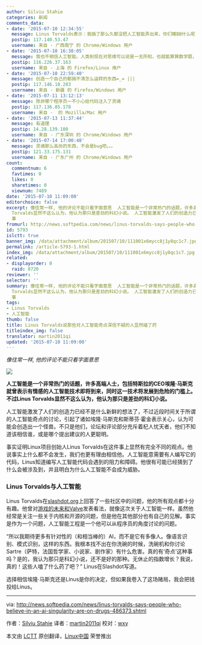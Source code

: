 ```yaml
---
author: Silviu Stahie
categories: 新闻
comments_data:
- date: '2015-07-10 12:34:55'
  message: Linus Torvalds表示：我搞了那么久都没把人工智能弄出来，你们瞎BB什么呢！
  postip: 117.140.53.47
  username: 来自 - 广西南宁 的 Chrome/Windows 用户
- date: '2015-07-10 16:38:05'
  message: 我也不相信人工智能。人类到现在对思维可以说是一无所知，也就能算算数学题，思维是上帝创造的。
  postip: 116.226.37.163
  username: 来自 - 上海 的 Firefox/Linux 用户
- date: '2015-07-10 22:59:40'
  message: 创造一个自己的都搞不清怎么运转的东西=_= |||
  postip: 117.146.18.203
  username: 来自 - 新疆 的 Firefox/Windows 用户
- date: '2015-07-11 13:12:13'
  message: 除非哪个程序员一不小心给代码注入了灵魂
  postip: 117.136.85.178
  username: 来自 -  的 Mozilla/Mac 用户
- date: '2015-07-13 11:37:44'
  message: 有道理
  postip: 14.28.139.100
  username: 来自 - 广东深圳 的 Chrome/Windows 用户
- date: '2015-07-14 17:00:48'
  message: 灵魂那么高尚的东西，不会是bug吧。。。
  postip: 121.33.175.131
  username: 来自 - 广东广州 的 Chrome/Windows 用户
count:
  commentnum: 6
  favtimes: 0
  likes: 0
  sharetimes: 0
  viewnum: 7489
date: '2015-07-10 11:09:00'
editorchoice: false
excerpt: 像往常一样, 他的评论不能只看字面意思  人工智能是一个非常热门的话题，许多高端人士，包括特斯拉的CEO埃隆马斯克就曾表示有情感的人工智能技术即将到来，同时这一技术将发展到危险的门槛上。不过Linus
  Torvalds显然不这么认为，他认为那只是差劲的科幻小说。 人工智能激发了人们的创造力已经不是什么新鲜的想法了，不过近段时间关于所谓的人工智能奇点的讨论，引起了诸如埃隆马斯克和斯蒂芬霍金表示关心，认为可能会创造出一个怪兽。不只是他们，论坛和评论部分充斥着杞人忧天者，他们不知道该相信谁，或是哪个提出建议的人更聪明。
  事
fromurl: http://news.softpedia.com/news/linus-torvalds-says-people-who-believe-in-an-ai-singularity-are-on-drugs-486373.shtml
id: 5793
islctt: true
banner_img: /data/attachment/album/201507/10/111001x6mycc8j1y8qc1c7.jpg
permalink: /article-5793-1.html
index_img: /data/attachment/album/201507/10/111001x6mycc8j1y8qc1c7.jpg.thumb.jpg
related:
- displayorder: 0
  raid: 8720
reviewer: ''
selector: ''
summary: 像往常一样, 他的评论不能只看字面意思  人工智能是一个非常热门的话题，许多高端人士，包括特斯拉的CEO埃隆马斯克就曾表示有情感的人工智能技术即将到来，同时这一技术将发展到危险的门槛上。不过Linus
  Torvalds显然不这么认为，他认为那只是差劲的科幻小说。 人工智能激发了人们的创造力已经不是什么新鲜的想法了，不过近段时间关于所谓的人工智能奇点的讨论，引起了诸如埃隆马斯克和斯蒂芬霍金表示关心，认为可能会创造出一个怪兽。不只是他们，论坛和评论部分充斥着杞人忧天者，他们不知道该相信谁，或是哪个提出建议的人更聪明。
  事
tags:
- Linus Torvalds
- 人工智能
thumb: false
title: Linus Torvalds说那些对人工智能奇点深信不疑的人显然磕了药
titleindex_img: false
translator: martin2011qi
updated: '2015-07-10 11:09:00'
---
```


*像往常一样, 他的评论不能只看字面意思*


![](/data/attachment/album/201507/10/111001x6mycc8j1y8qc1c7.jpg)


**人工智能是一个非常热门的话题，许多高端人士，包括特斯拉的CEO埃隆·马斯克就曾表示有情感的人工智能技术即将到来，同时这一技术将发展到危险的门槛上。不过Linus Torvalds显然不这么认为，他认为那只是差劲的科幻小说。**


人工智能激发了人们的创造力已经不是什么新鲜的想法了，不过近段时间关于所谓的人工智能奇点的讨论，引起了诸如埃隆·马斯克和斯蒂芬·霍金表示关心，认为可能会创造出一个怪兽。不只是他们，论坛和评论部分充斥着杞人忧天者，他们不知道该相信谁，或是哪个提出建议的人更聪明。


事实证明Linux项目创始人Linus Torvalds在这件事上显然有完全不同的观点。他说事实上什么都不会发生，我们也更有理由相信他。人工智能意需要有人编写它的代码，Linus知道编写人工智能代码会遇到的阻力和障碍。他很有可能已经猜到了什么会被涉及到，并且明白为什么人工智能不会成为威胁。


### Linus Torvalds与人工智能


Linus Torvalds在[slashdot.org](http://classic.slashdot.org/story/15/06/30/0058243)上回答了一些社区中的问题，他的所有观点都十分有趣。他曾对[游戏的未来和Valve](http://news.softpedia.com/news/linus-torvalds-said-valve-is-exploring-a-second-source-against-microsoft-486266.shtml)发表看法，就像这次关于人工智能一样。虽然他经常是关注一些关于内核和开源的问题，但是他在其他部分也有自己的见解。事实是作为一个问题，人工智能工程是一个他可以从程序员的角度讨论的问题。


“所以我期待更多有针对性的（和相当棒的）AI，而不是它有多像人。像语言识别、模式识别，这样的东西。我根本找不出在你洗碗的时候，洗碗机和你讨论Sartre（萨特，法国哲学家、小说家、剧作家）有什么危害。真的有‘奇点’这种事吗？是的，我认为那只是科幻小说，还不是好的那种。无休止的指数增长？我说，真的！这些人嗑了什么药了吧？” Linus在Slashdot写道。


选择相信埃隆·马斯克还是Linus是你的决定，但如果我卷入了这场赌局，我会把钱投给Linus。




---


via: <http://news.softpedia.com/news/linus-torvalds-says-people-who-believe-in-an-ai-singularity-are-on-drugs-486373.shtml>


作者：[Silviu Stahie](http://news.softpedia.com/editors/browse/silviu-stahie) 译者：[martin2011qi](https://github.com/martin2011qi) 校对：[wxy](https://github.com/wxy)


本文由 [LCTT](https://github.com/LCTT/TranslateProject) 原创翻译，[Linux中国](https://linux.cn/) 荣誉推出